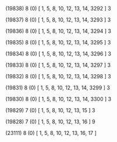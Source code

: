 (19838) 8 (0) [ 1, 5, 8, 10, 12, 13, 14, 3292 ] 3 


(19837) 8 (0) [ 1, 5, 8, 10, 12, 13, 14, 3293 ] 3 


(19836) 8 (0) [ 1, 5, 8, 10, 12, 13, 14, 3294 ] 3 


(19835) 8 (0) [ 1, 5, 8, 10, 12, 13, 14, 3295 ] 3 


(19834) 8 (0) [ 1, 5, 8, 10, 12, 13, 14, 3296 ] 3 


(19833) 8 (0) [ 1, 5, 8, 10, 12, 13, 14, 3297 ] 3 


(19832) 8 (0) [ 1, 5, 8, 10, 12, 13, 14, 3298 ] 3 


(19831) 8 (0) [ 1, 5, 8, 10, 12, 13, 14, 3299 ] 3 


(19830) 8 (0) [ 1, 5, 8, 10, 12, 13, 14, 3300 ] 3 


(19829) 7 (0) [ 1, 5, 8, 10, 12, 13, 15 ] 3 


(19828) 7 (0) [ 1, 5, 8, 10, 12, 13, 16 ] 9 


(23111) 8 (0) [ 1, 5, 8, 10, 12, 13, 16, 17 ]  

